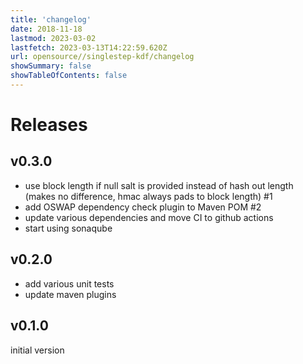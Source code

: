 ```yaml
---
title: 'changelog'
date: 2018-11-18
lastmod: 2023-03-02
lastfetch: 2023-03-13T14:22:59.620Z
url: opensource//singlestep-kdf/changelog
showSummary: false
showTableOfContents: false
---
```

# Releases

## v0.3.0

* use block length if null salt is provided instead of hash out length (makes no difference, hmac always pads to block length) #1
* add OSWAP dependency check plugin to Maven POM #2
* update various dependencies and move CI to github actions
* start using sonaqube

## v0.2.0

* add various unit tests
* update maven plugins

## v0.1.0

initial version
